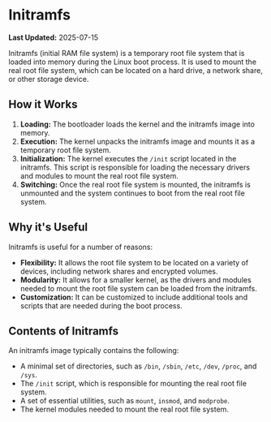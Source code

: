 # Initramfs

**Last Updated:** 2025-07-15

Initramfs (initial RAM file system) is a temporary root file system that is loaded into memory during the Linux boot process. It is used to mount the real root file system, which can be located on a hard drive, a network share, or other storage device.

## How it Works

1.  **Loading:** The bootloader loads the kernel and the initramfs image into memory.
2.  **Execution:** The kernel unpacks the initramfs image and mounts it as a temporary root file system.
3.  **Initialization:** The kernel executes the `/init` script located in the initramfs. This script is responsible for loading the necessary drivers and modules to mount the real root file system.
4.  **Switching:** Once the real root file system is mounted, the initramfs is unmounted and the system continues to boot from the real root file system.

## Why it's Useful

Initramfs is useful for a number of reasons:

*   **Flexibility:** It allows the root file system to be located on a variety of devices, including network shares and encrypted volumes.
*   **Modularity:** It allows for a smaller kernel, as the drivers and modules needed to mount the root file system can be loaded from the initramfs.
*   **Customization:** It can be customized to include additional tools and scripts that are needed during the boot process.

## Contents of Initramfs

An initramfs image typically contains the following:

*   A minimal set of directories, such as `/bin`, `/sbin`, `/etc`, `/dev`, `/proc`, and `/sys`.
*   The `/init` script, which is responsible for mounting the real root file system.
*   A set of essential utilities, such as `mount`, `insmod`, and `modprobe`.
*   The kernel modules needed to mount the real root file system.
